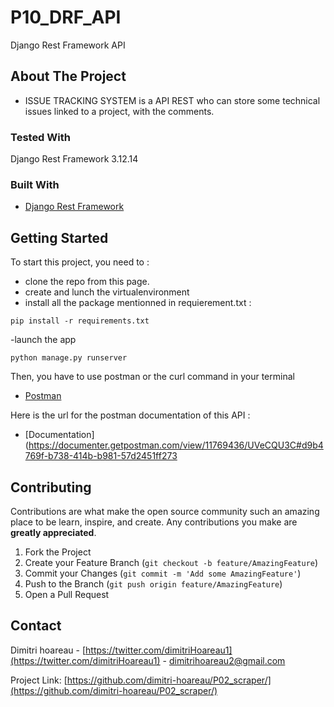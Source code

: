 # P10_DRF_API
Django Rest Framework API 

## About The Project

* ISSUE TRACKING SYSTEM is a API REST who can store some technical issues linked to a project, with the comments. 

### Tested With
Django Rest Framework 3.12.14

### Built With

* [Django Rest Framework](https://www.django-rest-framework.org/)

## Getting Started

To start this project, you need to :
- clone the repo from this page.
- create and lunch the virtualenvironment
- install all the package mentionned in requierement.txt  :
 ```
pip install -r requirements.txt
```
-launch the app  
 ```
python manage.py runserver
```

Then, you have to use postman or the curl command in your terminal  

* [Postman](https://www.postman.com/)

Here is the url for the postman documentation of this API :  

* [Documentation](https://documenter.getpostman.com/view/11769436/UVeCQU3C#d9b4769f-b738-414b-b981-57d2451ff273  


## Contributing

Contributions are what make the open source community such an amazing place to be learn, inspire, and create. Any contributions you make are **greatly appreciated**.

1. Fork the Project
2. Create your Feature Branch (`git checkout -b feature/AmazingFeature`)
3. Commit your Changes (`git commit -m 'Add some AmazingFeature'`)
4. Push to the Branch (`git push origin feature/AmazingFeature`)
5. Open a Pull Request

## Contact
Dimitri hoareau - [https://twitter.com/dimitriHoareau1](https://twitter.com/dimitriHoareau1) - dimitrihoareau2@gmail.com

Project Link: [https://github.com/dimitri-hoareau/P02_scraper/](https://github.com/dimitri-hoareau/P02_scraper/)

